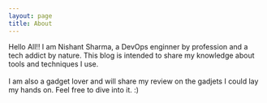 ```yaml
---
layout: page
title: About
---
```


<p class="message">
Hello All!! I am Nishant Sharma, a DevOps enginner by profession and a tech addict by nature. This blog is intended to share my knowledge about tools and techniques I use. <br><br> 
I am also a gadget lover and will share my review on the gadjets I could lay my hands on. Feel free to dive into it. :)
</p>
